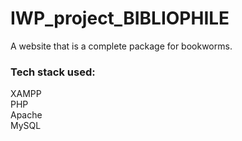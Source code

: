 # IWP_project_BIBLIOPHILE
A website that is a complete package for bookworms.<br />

### Tech stack used:
XAMPP<br />
PHP<br />
Apache<br />
MySQL
